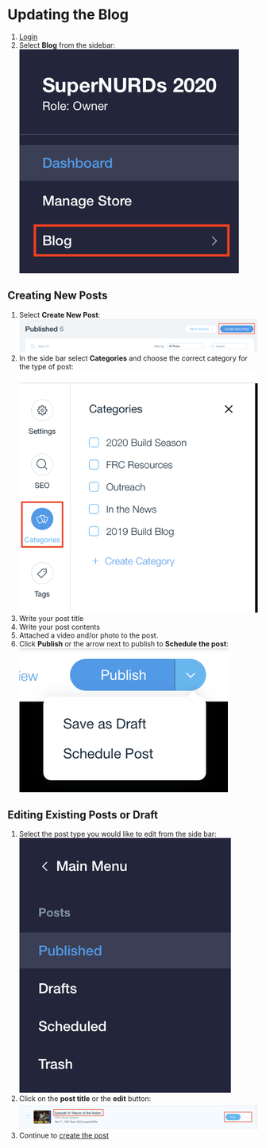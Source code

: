 # Updating the Blog

1. [Login](logging_in.md)
2. Select **Blog** from the sidebar:  
   ![](../../../.images/Media_and_Comms/Website/updating_blog/blog.png)

## Creating New Posts

1. Select **Create New Post**:  
   ![](../../../.images/Media_and_Comms/Website/updating_blog/newpost.png)
2. In the side bar select **Categories** and choose the correct category for the type of post:  
   ![](../../../.images/Media_and_Comms/Website/updating_blog/sidebar.png)
3. Write your post title
4. Write your post contents
5. Attached a video and/or photo to the post.
6. Click **Publish** or the arrow next to publish to **Schedule the post**:  
   ![](../../../.images/Media_and_Comms/Website/updating_blog/publish.png)

## Editing Existing Posts or Draft

1. Select the post type you would like to edit from the side bar:
   ![](../../../.images/Media_and_Comms/Website/updating_blog/main_sidebar.png)
2. Click on the **post title** or the **edit** button:  
   ![](../../../.images/Media_and_Comms/Website/updating_blog/post_edit.png)
3. Continue to [create the post](#creating-new-posts)
